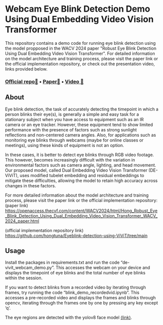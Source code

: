 # Webcam Eye Blink Detection Demo Using Dual Embedding Video Vision Transformer

This repository contains a demo code for running eye blink detection using the model propposed in the WACV 2024 paper "Robust Eye Blink Detection Using Dual Embedding Video Vision Transformer". For detailed information on the model architecture and training process, please visit the paper link or the official implementation repository, or check out the presentation video, links provided below.

### [Official repo📂](https://github.com/hongtuna/Eyeblink-detection-using-ViViT/tree/main) • [Paper📝](https://openaccess.thecvf.com/content/WACV2024/html/Hong_Robust_Eye_Blink_Detection_Using_Dual_Embedding_Video_Vision_Transformer_WACV_2024_paper.html) • [Video 🎥](https://youtu.be/i2CWdyRcgWQ?feature=shared)
## About

Eye blink detection, the task of accurately detecting the timepoint in which a person blinks their eye(s), is generally a simple and easy task for a stationary subject when you have access to equipment such as an IR camera or an eye tracker. However, these equipment tend to show limited performance with the presence of factors such as strong sunlight reflections and non-centered camera angles. Also, for applications such as monitoring eye blinks through webcams (maybe for online classes or meetings), using these kinds of equipment is not an option.

In these cases, it is better to detect eye blinks through RGB video footage. This however, becomes increasingly difficult with the variation in environmental factors such as camera angle, lighting, and head movement. Our proposed model, called Dual Embedding Video Vision Transformer (DE-ViViT), uses modified tubelet embedding and residual embeddings to mitigate these difficulties, allowing the model to retain high accuracy across changes in these factors.

For more detailed information about the model architecture and training process, please visit the paper link or the official implementation repository:
(paper link)
https://openaccess.thecvf.com/content/WACV2024/html/Hong_Robust_Eye_Blink_Detection_Using_Dual_Embedding_Video_Vision_Transformer_WACV_2024_paper.html

(official implementation repository link)
https://github.com/hongtuna/Eyeblink-detection-using-ViViT/tree/main

## Usage

Install the packages in requirements.txt and run the code “de-vivit_webcam_demo.py”. This accesses the webcam on your device and displays the timepoint of eye blinks and the total number of eye blinks within the session.

If you want to detect blinks from a recorded video by iterating through frames, try running the code “blink_demo_recordedvid.ipynb”. This accesses a pre-recorded video and displays the frames and blinks through opencv, iterating through the frames one by one by pressing any key except ‘q’.

The eye regions are detected with the yolov8 face model [(link)](https://github.com/akanametov/yolov8-face).


